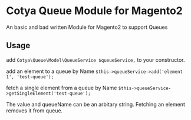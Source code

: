 Cotya Queue Module for Magento2
===============================

An basic and bad written Module for Magento2 to support Queues



## Usage

add `Cotya\Queue\Model\QueueService $queueService,` to your constructor.

add an element to a queue by Name `$this->queueService->add('element 1', 'test-queue');`

fetch a single element from a queue by Name `$this->queueService->getSingleElement('test-queue');`

The value and queueName can be an arbitary string. Fetching an element removes it from queue. 